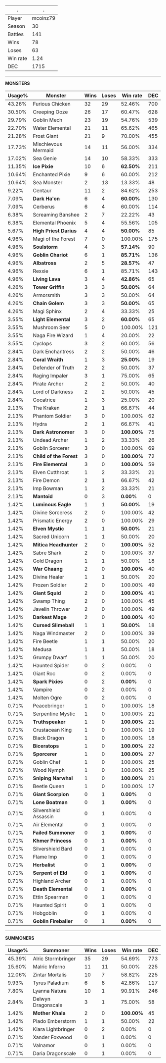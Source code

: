 .|.
|-|-
Player|mcoinz79
Season|30
Battles|141
Wins|78
Loses|63
Win rate|1.24
DEC|1715

---
**MONSTERS**

Usage%|Monster|Wins|Loses|Win rate|DEC|
-|-|-|-|-|-|
43.26%|Furious Chicken|32|29|52.46%|700|
30.50%|Creeping Ooze|26|17|60.47%|628|
29.79%|Goblin Mech|23|19|54.76%|539|
22.70%|Water Elemental|21|11|65.62%|465|
21.28%|Frost Giant|21|9|70.00%|455|
17.73%|Mischievous Mermaid|14|11|56.00%|334|
17.02%|Sea Genie|14|10|58.33%|333|
11.35%|**Ice Pixie**|10|6|**62.50%**|211|
10.64%|Enchanted Pixie|9|6|60.00%|212|
10.64%|Sea Monster|2|13|13.33%|48|
9.22%|Centaur|11|2|84.62%|253|
7.09%|**Dark Ha'on**|6|4|**60.00%**|130|
7.09%|Cerberus|6|4|60.00%|114|
6.38%|Screaming Banshee|2|7|22.22%|43|
6.38%|Elemental Phoenix|5|4|55.56%|105|
5.67%|**High Priest Darius**|4|4|**50.00%**|85|
4.96%|Magi of the Forest|7|0|100.00%|175|
4.96%|**Soulstorm**|4|3|**57.14%**|90|
4.96%|**Goblin Chariot**|6|1|**85.71%**|136|
4.96%|**Albatross**|2|5|**28.57%**|47|
4.96%|Rexxie|6|1|85.71%|143|
4.96%|**Living Lava**|3|4|**42.86%**|65|
4.26%|**Tower Griffin**|3|3|**50.00%**|64|
4.26%|Armorsmith|3|3|50.00%|64|
4.26%|**Chain Golem**|3|3|**50.00%**|65|
4.26%|Magi Sphinx|2|4|33.33%|25|
3.55%|**Light Elemental**|3|2|**60.00%**|65|
3.55%|Mushroom Seer|5|0|100.00%|121|
3.55%|Naga Fire Wizard|1|4|20.00%|22|
3.55%|Cyclops|3|2|60.00%|56|
2.84%|Dark Enchantress|2|2|50.00%|46|
2.84%|**Coral Wraith**|1|3|**25.00%**|19|
2.84%|Defender of Truth|2|2|50.00%|37|
2.84%|Raging Impaler|3|1|75.00%|65|
2.84%|Pirate Archer|2|2|50.00%|40|
2.84%|Lord of Darkness|2|2|50.00%|45|
2.84%|Cocatrice|1|3|25.00%|20|
2.13%|The Kraken|2|1|66.67%|44|
2.13%|Phantom Soldier|3|0|100.00%|62|
2.13%|Hydra|2|1|66.67%|41|
2.13%|**Dark Astronomer**|3|0|**100.00%**|75|
2.13%|Undead Archer|1|2|33.33%|26|
2.13%|Goblin Sorcerer|3|0|100.00%|69|
2.13%|**Child of the Forest**|3|0|**100.00%**|72|
2.13%|**Fire Elemental**|3|0|**100.00%**|59|
2.13%|Elven Cutthroat|1|2|33.33%|21|
2.13%|Fire Demon|2|1|66.67%|42|
2.13%|Imp Bowman|1|2|33.33%|21|
2.13%|**Mantoid**|0|3|**0.00%**|0|
1.42%|**Luminous Eagle**|1|1|**50.00%**|19|
1.42%|Divine Sorceress|2|0|100.00%|42|
1.42%|Prismatic Energy|2|0|100.00%|29|
1.42%|**Elven Mystic**|1|1|**50.00%**|21|
1.42%|Sacred Unicorn|1|1|50.00%|20|
1.42%|**Mitica Headhunter**|2|0|**100.00%**|52|
1.42%|Sabre Shark|2|0|100.00%|37|
1.42%|Gold Dragon|1|1|50.00%|18|
1.42%|**War Chaang**|2|0|**100.00%**|40|
1.42%|Divine Healer|1|1|50.00%|20|
1.42%|Frozen Soldier|2|0|100.00%|49|
1.42%|**Giant Squid**|2|0|**100.00%**|41|
1.42%|Swamp Thing|2|0|100.00%|45|
1.42%|Javelin Thrower|2|0|100.00%|49|
1.42%|**Darkest Mage**|2|0|**100.00%**|40|
1.42%|**Cursed Slimeball**|1|1|**50.00%**|18|
1.42%|Naga Windmaster|2|0|100.00%|39|
1.42%|Fire Beetle|1|1|50.00%|20|
1.42%|Medusa|1|1|50.00%|18|
1.42%|Grumpy Dwarf|1|1|50.00%|20|
1.42%|Haunted Spider|0|2|0.00%|0|
1.42%|Giant Roc|0|2|0.00%|0|
1.42%|**Spark Pixies**|0|2|**0.00%**|0|
1.42%|Vampire|0|2|0.00%|0|
1.42%|Molten Ogre|0|2|0.00%|0|
0.71%|Peacebringer|1|0|100.00%|18|
0.71%|Serpentine Mystic|1|0|100.00%|21|
0.71%|**Truthspeaker**|1|0|**100.00%**|21|
0.71%|Crustacean King|1|0|100.00%|19|
0.71%|Black Dragon|1|0|100.00%|18|
0.71%|**Biceratops**|1|0|**100.00%**|22|
0.71%|**Sporcerer**|1|0|**100.00%**|27|
0.71%|Goblin Chef|1|0|100.00%|25|
0.71%|Wood Nymph|1|0|100.00%|25|
0.71%|**Sniping Narwhal**|1|0|**100.00%**|21|
0.71%|Beetle Queen|1|0|100.00%|17|
0.71%|**Giant Scorpion**|0|1|**0.00%**|0|
0.71%|**Lone Boatman**|0|1|**0.00%**|0|
0.71%|Silvershield Assassin|0|1|0.00%|0|
0.71%|Air Elemental|0|1|0.00%|0|
0.71%|**Failed Summoner**|0|1|**0.00%**|0|
0.71%|**Khmer Princess**|0|1|**0.00%**|0|
0.71%|Silvershield Bard|0|1|0.00%|0|
0.71%|Flame Imp|0|1|0.00%|0|
0.71%|**Herbalist**|0|1|**0.00%**|0|
0.71%|**Serpent of Eld**|0|1|**0.00%**|0|
0.71%|Highland Archer|0|1|0.00%|0|
0.71%|**Death Elemental**|0|1|**0.00%**|0|
0.71%|Ettin Spearman|0|1|0.00%|0|
0.71%|Haunted Spirit|0|1|0.00%|0|
0.71%|Hobgoblin|0|1|0.00%|0|
0.71%|**Goblin Fireballer**|0|1|**0.00%**|0|

---
**SUMMONERS**

Usage%|Summoner|Wins|Loses|Win rate|DEC|
-|-|-|-|-|-|
45.39%|Alric Stormbringer|35|29|54.69%|773|
15.60%|Malric Inferno|11|11|50.00%|225|
12.06%|Zintar Mortalis|10|7|58.82%|225|
9.93%|Tyrus Paladium|6|8|42.86%|117|
7.80%|Lyanna Natura|10|1|90.91%|246|
2.84%|Delwyn Dragonscale|3|1|75.00%|58|
1.42%|**Mother Khala**|2|0|**100.00%**|45|
1.42%|Plado Emberstorm|1|1|50.00%|22|
1.42%|Kiara Lightbringer|0|2|0.00%|0|
0.71%|Xander Foxwood|0|1|0.00%|0|
0.71%|Valnamor|0|1|0.00%|0|
0.71%|Daria Dragonscale|0|1|0.00%|0|
